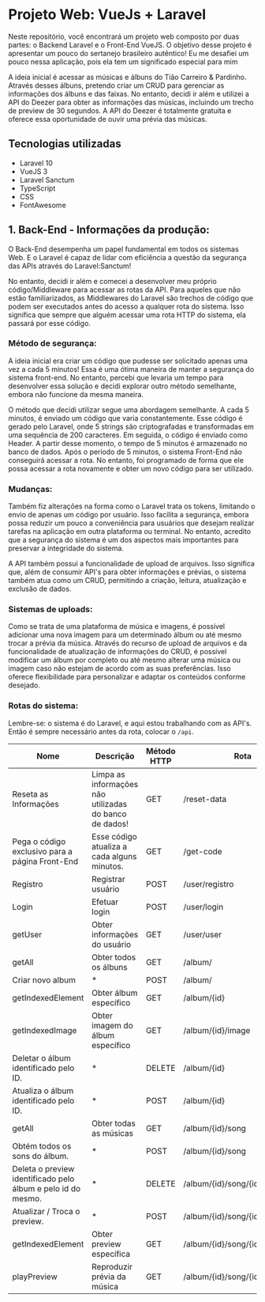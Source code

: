 <h1>Projeto Web: VueJs + Laravel</h1>
<p>Neste repositório, você encontrará um projeto web composto por duas partes: o Backend Laravel e o Front-End VueJS. 
  O objetivo desse projeto é apresentar um pouco do sertanejo brasileiro autêntico! Eu me desafiei um pouco nessa aplicação, 
  pois ela tem um significado especial para mim</p>
  <p> 
A ideia inicial é acessar as músicas e álbuns do Tião Carreiro & Pardinho. Através desses álbuns, pretendo criar um CRUD para gerenciar as informações dos álbuns e das faixas. No entanto, decidi ir além e utilizei a API do Deezer para obter as informações das músicas, incluindo um trecho de preview de 30 segundos. A API do Deezer é totalmente gratuita e oferece essa oportunidade de ouvir uma prévia das músicas.
  </p>
<h2>Tecnologias utilizadas</h2>
<ul>
    <li>Laravel 10</li>
    <li>VueJS 3</li>
    <li>Laravel Sanctum</li>
    <li>TypeScript</li>
    <li>CSS</li>
    <li>FontAwesome</li>
</ul>

<h2>1. Back-End - Informações da produção:</h2>
<p>O Back-End desempenha um papel fundamental em todos os sistemas Web. E o Laravel é capaz de lidar com eficiência a questão da segurança das APIs através do Laravel:Sanctum!</p>
<p>No entanto, decidi ir além e comecei a desenvolver meu próprio código/Middleware para acessar as rotas da API. Para aqueles que não estão familiarizados, as Middlewares do Laravel são trechos de código que podem ser executados antes do acesso a qualquer rota do sistema. Isso significa que sempre que alguém acessar uma rota HTTP do sistema, ela passará por esse código.</p>
<h3>Método de segurança:</h3>
<p>A ideia inicial era criar um código que pudesse ser solicitado apenas uma vez a cada 5 minutos! Essa é uma ótima maneira de manter a segurança do sistema front-end. No entanto, percebi que levaria um tempo para desenvolver essa solução e decidi explorar outro método semelhante, embora não funcione da mesma maneira.</p>
<p>O método que decidi utilizar segue uma abordagem semelhante. A cada 5 minutos, é enviado um código que varia constantemente. Esse código é gerado pelo Laravel, onde 5 strings são criptografadas e transformadas em uma sequência de 200 caracteres. Em seguida, o código é enviado como Header. A partir desse momento, o tempo de 5 minutos é armazenado no banco de dados.
Após o período de 5 minutos, o sistema Front-End não conseguirá acessar a rota. No entanto, foi programado de forma que ele possa acessar a rota novamente e obter um novo código para ser utilizado.</p>
<h3>Mudanças:</h3>
<p>Também fiz alterações na forma como o Laravel trata os tokens, limitando o envio de apenas um código por usuário. Isso facilita a segurança, embora possa reduzir um pouco a conveniência para usuários que desejam realizar tarefas na aplicação em outra plataforma ou terminal. No entanto, acredito que a segurança do sistema é um dos aspectos mais importantes para preservar a integridade do sistema.</p>
<p>A API também possui a funcionalidade de upload de arquivos. Isso significa que, além de consumir API's para obter informações e prévias, o sistema também atua como um CRUD, permitindo a criação, leitura, atualização e exclusão de dados.</p>
<h3>Sistemas de uploads:</h3>
<p>Como se trata de uma plataforma de música e imagens, é possível adicionar uma nova imagem para um determinado álbum ou até mesmo trocar a prévia da música. Através do recurso de upload de arquivos e da funcionalidade de atualização de informações do CRUD, é possível modificar um álbum por completo ou até mesmo alterar uma música ou imagem caso não estejam de acordo com as suas preferências. Isso oferece flexibilidade para personalizar e adaptar os conteúdos conforme desejado.</p>
<h3>Rotas do sistema:</h3>
<p>Lembre-se: o sistema é do Laravel, e aqui estou trabalhando com as API's. Então é sempre necessário antes da rota, colocar o <code>/api</code>.</p>
<table>
    <thead>
        <tr>
            <th>Nome</th>
            <th>Descrição</th>
            <th>Método HTTP</th>
            <th>Rota</th>
        </tr>
    </thead>
    <tbody>
        <tr>
            <td>Reseta as Informações</td>
            <td>Limpa as informações não utilizadas do banco de dados!</td>
            <td>GET</td>
            <td>/reset-data</td>
        </tr>
        <tr>
            <td>Pega o código exclusivo para a página Front-End</td>
            <td>Esse código atualiza a cada alguns minutos.</td>
            <td>GET</td>
            <td>/get-code</td>
        </tr>
        <tr>
            <td>Registro</td>
            <td>Registrar usuário</td>
            <td>POST</td>
            <td>/user/registro</td>
        </tr>
        <tr>
            <td>Login</td>
            <td>Efetuar login</td>
            <td>POST</td>
            <td>/user/login</td>
        </tr>
        <tr>
            <td>getUser</td>
            <td>Obter informações do usuário</td>
            <td>GET</td>
            <td>/user/user</td>
        </tr>
        <tr>
            <td>getAll</td>
            <td>Obter todos os álbuns</td>
            <td>GET</td>
            <td>/album/</td>
        </tr>
        <tr>
            <td>Criar novo album</td>
            <td>*</td>
            <td>POST</td>
            <td>/album/</td>
        </tr>
        <tr>
            <td>getIndexedElement</td>
            <td>Obter álbum específico</td>
            <td>GET</td>
            <td>/album/{id}</td>
        </tr>
        <tr>
            <td>getIndexedImage</td>
            <td>Obter imagem do álbum específico</td>
            <td>GET</td>
            <td>/album/{id}/image</td>
        </tr>
        <tr>
            <td>Deletar o álbum identificado pelo ID.</td>
            <td>*</td>
            <td>DELETE</td>
            <td>/album/{id}</td>
        </tr>
        <tr>
            <td>Atualiza o álbum identificado pelo ID.</td>
            <td>*</td>
            <td>POST</td>
            <td>/album/{id}</td>
        </tr>
        <tr>
            <td>getAll</td>
            <td>Obter todas as músicas</td>
            <td>GET</td>
            <td>/album/{id}/song</td>
        </tr>
        <tr>
            <td>Obtém todos os sons do álbum.</td>
            <td>*</td>
            <td>POST</td>
            <td>/album/{id}/song</td>
        </tr>
        <tr>
            <td>Deleta o preview identificado pelo álbum e pelo id do mesmo.</td>
            <td>*</td>
            <td>DELETE</td>
            <td>/album/{id}/song/{id_song}</td>
        </tr>
        <tr>
            <td>Atualizar / Troca o preview.</td>
            <td>*</td>
            <td>POST</td>
            <td>/album/{id}/song/{id_song}</td>
        </tr>
        <tr>
            <td>getIndexedElement</td>
            <td>Obter preview específica</td>
            <td>GET</td>
            <td>/album/{id}/song/{id_song}</td>
        </tr>
        <tr>
            <td>playPreview</td>
            <td>Reproduzir prévia da música</td>
            <td>GET</td>
            <td>/album/{id}/song/{id_song}/play</td>
        </tr>
    </tbody>
</table>

